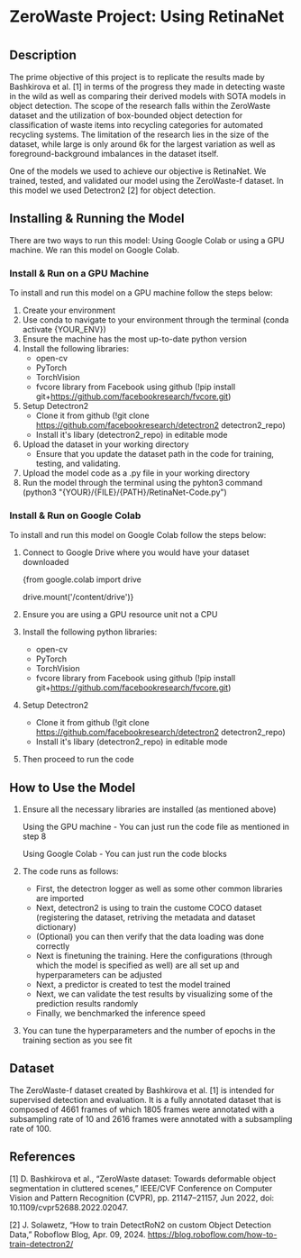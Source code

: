 # ZeroWaste Project: Using RetinaNet
#
## Description
The prime objective of this project is to replicate the results made by Bashkirova et al. [1] in terms of the progress they made in detecting waste in the wild as well as comparing their derived models with SOTA models in object detection. The scope of the research falls within the ZeroWaste dataset and the utilization of box-bounded object detection for classification of waste items into recycling categories for automated recycling systems. The limitation of the research lies in the size of the dataset, while large is only around 6k for the largest variation as well as foreground-background imbalances in the dataset itself.

One of the models we used to achieve our objective is RetinaNet. We trained, tested, and validated our model using the ZeroWaste-f dataset. In this model we used Detectron2 [2] for object detection.

## Installing & Running the Model
There are two ways to run this model: Using Google Colab or using a GPU machine. We ran this model on Google Colab.

### Install & Run on a GPU Machine
To install and run this model on a GPU machine follow the steps below:
1. Create your environment
2. Use conda to navigate to your environment through the terminal (conda activate {YOUR_ENV})
3. Ensure the machine has the most up-to-date python version
4. Install the following libraries:
   - open-cv
   - PyTorch
   - TorchVision
   - fvcore library from Facebook using github (!pip install git+https://github.com/facebookresearch/fvcore.git)
5. Setup Detectron2
   - Clone it from github (!git clone https://github.com/facebookresearch/detectron2 detectron2_repo)
   - Install it's libary (detectron2_repo) in editable mode
6. Upload the dataset in your working directory
   - Ensure that you update the dataset path in the code for training, testing, and validating.
7. Upload the model code as a .py file in your working directory
8. Run the model through the terminal using the pyhton3 command (python3 "{YOUR}/{FILE}/{PATH}/RetinaNet-Code.py")

### Install & Run on Google Colab
To install and run this model on Google Colab follow the steps below:
1. Connect to Google Drive where you would have your dataset downloaded
   
   {from google.colab import drive

   drive.mount('/content/drive')}
2. Ensure you are using a GPU resource unit not a CPU
3. Install the following python libraries:
   - open-cv
   - PyTorch
   - TorchVision
   - fvcore library from Facebook using github (!pip install git+https://github.com/facebookresearch/fvcore.git)
4. Setup Detectron2
   - Clone it from github (!git clone https://github.com/facebookresearch/detectron2 detectron2_repo)
   - Install it's libary (detectron2_repo) in editable mode
5. Then proceed to run the code
   
## How to Use the Model
1. Ensure all the necessary libraries are installed (as mentioned above)

    Using the GPU machine - You can just run the code file as mentioned in step 8

    Using Google Colab - You can just run the code blocks
2. The code runs as follows:
   - First, the detectron logger as well as some other common libraries are imported
   - Next, detectron2 is using to train the custome COCO dataset (registering the dataset, retriving the metadata and dataset dictionary)
   - (Optional) you can then verify that the data loading was done correctly
   - Next is finetuning the training. Here the configurations (through which the model is specified as well) are all set up and hyperparameters can be adjusted
   - Next, a predictor is created to test the model trained
   - Next, we can validate the test results by visualizing some of the prediction results randomly
   - Finally, we benchmarked the inference speed 
3. You can tune the hyperparameters and the number of epochs in the training section as you see fit

## Dataset
The ZeroWaste-f dataset created by Bashkirova et al. [1] is intended for supervised detection and evaluation. It is a fully annotated dataset that is composed of 4661 frames of which 1805 frames were annotated with a subsampling rate of 10 and 2616 frames were annotated with a subsampling rate of 100.

## References
[1] D. Bashkirova et al., “ZeroWaste dataset: Towards deformable object segmentation in cluttered scenes,” IEEE/CVF Conference on Computer Vision and Pattern Recognition (CVPR), pp. 21147–21157, Jun 2022, doi: 10.1109/cvpr52688.2022.02047.

[2] J. Solawetz, “How to train DetectRoN2 on custom Object Detection Data,” Roboflow Blog, Apr. 09, 2024. https://blog.roboflow.com/how-to-train-detectron2/
